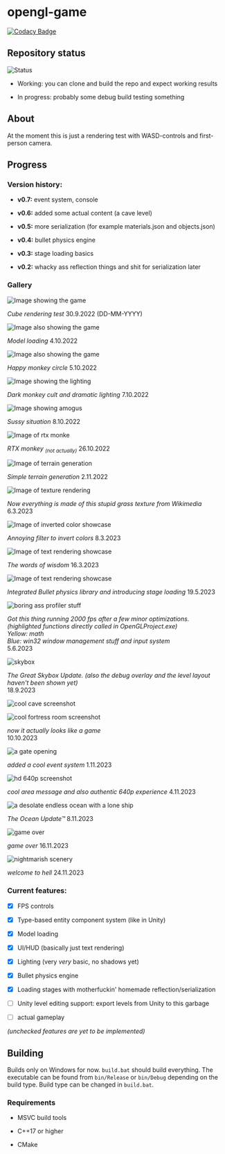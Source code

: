 
#  opengl-game

[![Codacy Badge](https://app.codacy.com/project/badge/Grade/361a94a8bb7b4340b490dbdcbeb28b03)](https://app.codacy.com/gh/NipaGames/opengl-game/dashboard?utm_source=gh&utm_medium=referral&utm_content=&utm_campaign=Badge_grade)

##  Repository status

![Status](/images/status-small.png)

- Working: you can clone and build the repo and expect working results

- In progress: probably some debug build testing something

  

##  About

At the moment this is just a rendering test with WASD-controls and first-person camera.

##  Progress

###  Version history:

-  **v0.7:** event system, console

-  **v0.6:** added some actual content (a cave level)

-  **v0.5:** more serialization (for example materials.json and objects.json)

-  **v0.4:** bullet physics engine

-  **v0.3:** stage loading basics

-  **v0.2:** whacky ass reflection things and shit for serialization later

  

###  Gallery

![Image showing the game](/images/screenshot.png)

*Cube rendering test* 30.9.2022 (DD-MM-YYYY)

  

![Image also showing the game](/images/screenshot2.png)

*Model loading* 4.10.2022

  

![Image also showing the game](/images/screenshot3.png)

*Happy monkey circle* 5.10.2022

  

![Image showing the lighting](/images/screenshot4.png)

*Dark monkey cult and dramatic lighting* 7.10.2022

  

![Image showing amogus](/images/screenshot5.png)

*Sussy situation* 8.10.2022

  

![Image of rtx monke](/images/screenshot6.png)

*RTX monkey <sub>(not actually)</sub>* 26.10.2022

  

![Image of terrain generation](/images/screenshot7.png)

*Simple terrain generation* 2.11.2022

  

![Image of texture rendering](/images/screenshot8.png)

*Now everything is made of this stupid grass texture from Wikimedia* 6.3.2023

  

![Image of inverted color showcase](/images/screenshot9.png)

*Annoying filter to invert colors* 8.3.2023

  

![Image of text rendering showcase](/images/screenshot10.png)

*The words of wisdom* 16.3.2023

  

![Image of text rendering showcase](/images/screenshot11.png)

*Integrated Bullet physics library and introducing stage loading* 19.5.2023

 

![boring ass profiler stuff](/images/verysleepy.png)

*Got this thing running 2000 fps after a few minor optimizations.*  
*(highlighted functions directly called in OpenGLProject.exe)*  
*Yellow: math*  
*Blue: win32 window management stuff and input system*  
5.6.2023

 

![skybox](/images/screenshot12.png)

*The Great Skybox Update. (also the debug overlay and the level layout haven't been shown yet)*  
18.9.2023

  

![cool cave screenshot](/images/screenshot13.png)

 

![cool fortress room screenshot](/images/screenshot14.png)

*now it actually looks like a game*  
10.10.2023

 

![a gate opening](/images/gate.gif)

*added a cool event system* 1.11.2023

 

![hd 640p screenshot](/images/screenshot15.png)

*cool area message and also authentic 640p experience* 4.11.2023

 

![a desolate endless ocean with a lone ship](/images/screenshot16.png)

*The Ocean Update™* 8.11.2023

 

![game over](/images/screenshot17.png)

*game over* 16.11.2023

 

![nightmarish scenery](/images/screenshot18.png)

*welcome to hell* 24.11.2023

 

###  Current features:

-  [x] FPS controls

-  [x] Type-based entity component system (like in Unity)

-  [x] Model loading

-  [x] UI/HUD (basically just text rendering)

-  [x] Lighting (very *very* basic, no shadows yet)

-  [x] Bullet physics engine

-  [x] Loading stages with motherfuckin' homemade reflection/serialization

-  [ ] Unity level editing support: export levels from Unity to this garbage

-  [ ] actual gameplay

  

*(unchecked features are yet to be implemented)*

##  Building

Builds only on Windows for now. ``build.bat`` should build everything. The executable can be found from ``bin/Release`` or ``bin/Debug`` depending on the build type. Build type can be changed in ``build.bat``.

###  Requirements

- MSVC build tools

- C++17 or higher

- CMake